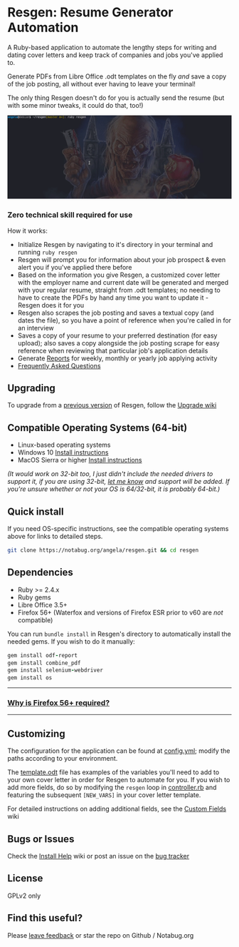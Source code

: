 # Resgen: Resume Generator Automation
A Ruby-based application to automate the lengthy steps for writing and dating cover letters and keep track of companies and jobs you've applied to.

Generate PDFs from Libre Office .odt templates on the fly *and* save a copy of the job posting, all without ever having to leave your terminal!

The only thing Resgen doesn't do for you is actually send the resume (but with some minor tweaks, it could do that, too!)

![Resgen in action](resgen.gif)

### Zero technical skill required for use
How it works:
- Initialize Resgen by navigating to it's directory in your terminal and running `ruby resgen`
- Resgen will prompt you for information about your job prospect &amp; even alert you if you've applied there before
- Based on the information you give Resgen, a customized cover letter with the employer name and current date will be generated and merged with your regular resume, straight from .odt templates; no needing to have to create the PDFs by hand any time you want to update it - Resgen does it for you
- Resgen also scrapes the job posting and saves a textual copy (and dates the  file), so you have a point of reference when you're called in for an interview
- Saves a copy of your resume to your preferred destination (for easy upload); also saves a copy alongside the job posting scrape for easy reference when reviewing that particular job's application details
- Generate [Reports](https://notabug.org/angela/resgen/wiki/Reports) for weekly, monthly or yearly job applying activity
- [Frequently Asked Questions](https://notabug.org/angela/resgen/wiki/FAQ)

## Upgrading
To upgrade from a [previous version](https://github.com/angela-d/resgen/blob/master/CHANGELOG.md) of Resgen, follow the [Upgrade wiki](https://notabug.org/angela/resgen/wiki/Upgrading)

## Compatible Operating Systems (64-bit)
- Linux-based operating systems
- Windows 10 [Install instructions](https://notabug.org/angela/resgen/wiki/Windows-Install)
- MacOS Sierra or higher [Install instructions](https://notabug.org/angela/resgen/wiki/Mac-Install)

*(It would work on 32-bit too, I just didn't include the needed drivers to support it, if you are using 32-bit, [let me know](https://notabug.org/angela/resgen/issues) and support will be added.  If you're unsure whether or not your OS is 64/32-bit, it is probably 64-bit.)*
## Quick install
If you need OS-specific instructions, see the compatible operating systems above for links to detailed steps.
```bash
git clone https://notabug.org/angela/resgen.git && cd resgen
```

## Dependencies

- Ruby >= 2.4.x
- Ruby gems
- Libre Office 3.5+
- Firefox 56+ (Waterfox and versions of Firefox ESR prior to v60 are *not* compatible)

You can run `bundle install` in Resgen's directory to automatically install the needed gems.  If you wish to do it manually:

```ruby
gem install odf-report
gem install combine_pdf
gem install selenium-webdriver
gem install os
```

***
### [Why is Firefox 56+ required?](https://notabug.org/angela/resgen/wiki/Why-Firefox)

***

## Customizing
The configuration for the application can be found at [config.yml](config.yml); modify the paths according to your environment.

The [template.odt](templates/template.odt) file has examples of the variables you'll need to add to your own cover letter in order for Resgen to automate for you.  If you wish to add more fields, do so by modifying the `resgen` loop in [controller.rb](classes/controller.rb) and featuring the subsequent `[NEW_VARS]` in your cover letter template.

For detailed instructions on adding additional fields, see the [Custom Fields](https://notabug.org/angela/resgen/wiki/Custom-Fields) wiki

## Bugs or Issues
Check the [Install Help](https://notabug.org/angela/resgen/wiki/install-help) wiki or post an issue on the [bug tracker](https://notabug.org/angela/resgen/issues)

## License
GPLv2 only

## Find this useful?
Please [leave feedback](https://notabug.org/angela/resgen/issues) or star the repo on Github / Notabug.org
